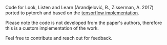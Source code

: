 Code for Look, Listen and Learn (Arandjelović, R., Zisserman, A. 2017) ported to pytorch and based on the [tensorflow implementation](https://github.com/marl/l3embedding).

Please note the code is not developed from the paper's authors, therefore this is a custom implementation of the work.

Feel free to contribute and reach out for feedback.
